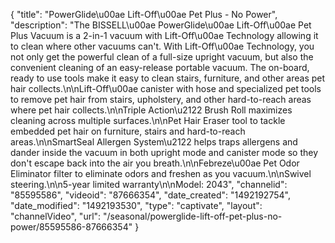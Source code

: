 {
    "title": "PowerGlide\u00ae Lift-Off\u00ae Pet Plus - No Power",
    "description": "The BISSELL\u00ae PowerGlide\u00ae Lift-Off\u00ae Pet Plus Vacuum is a 2-in-1 vacuum with Lift-Off\u00ae Technology allowing it to clean where other vacuums can't. With Lift-Off\u00ae Technology, you not only get the powerful clean of a full-size upright vacuum, but also the convenient cleaning of an easy-release portable vacuum. The on-board, ready to use tools make it easy to clean stairs, furniture, and other areas pet hair collects.\n\nLift-Off\u00ae canister with hose and specialized pet tools to remove pet hair from stairs, upholstery, and other hard-to-reach areas where pet hair collects.\n\nTriple Action\u2122 Brush Roll maximizes cleaning across multiple surfaces.\n\nPet Hair Eraser tool to tackle embedded pet hair on furniture, stairs and hard-to-reach areas.\n\nSmartSeal Allergen System\u2122 helps traps allergens and dander inside the vacuum in both upright mode and canister mode so they don't escape back into the air you breath.\n\nFebreze\u00ae Pet Odor Eliminator filter to eliminate odors and freshen as you vacuum.\n\nSwivel steering.\n\n5-year limited warranty\n\nModel: 2043",
    "channelid": "85595586",
    "videoid": "87666354",
    "date_created": "1492192754",
    "date_modified": "1492193530",
    "type": "captivate",
    "layout": "channelVideo",
    "url": "\/seasonal\/powerglide-lift-off-pet-plus-no-power\/85595586-87666354"
}